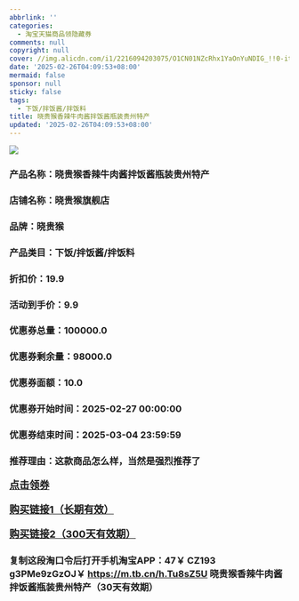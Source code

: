 ```yaml
---
abbrlink: ''
categories:
  - 淘宝天猫商品领隐藏券
comments: null
copyright: null
cover: //img.alicdn.com/i1/2216094203075/O1CN01NZcRhx1YaOnYuNDIG_!!0-item_pic.jpg
date: '2025-02-26T04:09:53+08:00'
mermaid: false
sponsor: null
sticky: false
tags:
  - 下饭/拌饭酱/拌饭料
title: 晓贵猴香辣牛肉酱拌饭酱瓶装贵州特产
updated: '2025-02-26T04:09:53+08:00'
--- 
```


![](//img.alicdn.com/i1/2216094203075/O1CN01NZcRhx1YaOnYuNDIG_!!0-item_pic.jpg)

### 产品名称：晓贵猴香辣牛肉酱拌饭酱瓶装贵州特产
### 店铺名称：晓贵猴旗舰店
### 品牌：晓贵猴
### 产品类目：下饭/拌饭酱/拌饭料
### 折扣价：19.9
### 活动到手价：9.9
### 优惠券总量：100000.0
### 优惠券剩余量：98000.0
### 优惠券面额：10.0
### 优惠券开始时间：2025-02-27 00:00:00	
### 优惠券结束时间：2025-03-04 23:59:59	
### 推荐理由：这款商品怎么样，当然是强烈推荐了

<p style="font-size: 18px; font-weight: bold;">
  <a href="https://uland.taobao.com/coupon/edetail?e=d2qFMqAZdpWlhHvvyUNXZfh8CuWt5YH5OVuOuRD5gLJMmdsrkidbOWBzzpT26idJJ5Cj3OrcPyhmUC3ymVKhmSvMN0yzO4hLTL2BMUnwK5ng40m7%2BQYeLF%2FhY3BqWzmT2mwCY5fS7rVrTdT7cgXf6jgYSYpxmYtMmW8MANQNN4dGK7FTSL1b62sLw6HqmIR9hyH4oV5LVysnYwCxSTi5YvNfXInjPDC2dIIJ3uNXh6i%2FQvo9IsQr0Jn%2F69y19sy6DIdjawiQc38EShog3g6x7gv5K0VZWD5FSgU4Xn96G%2BH4jBS3bh2WhIbPMQOrr8YqyUxONJCwriltpzu%2Bfbn0bqJ7%2BkHL3AEW&traceId=21665f9817407225954674899d132c&union_lens=lensId%3AOPT%401740722603%400bbb205f_0d83_1954b270530_9cfd%4001%40eyJmbG9vcklkIjo3MzM1NH0ie" target="_blank">点击领券</a>
</p>
<p style="font-size: 18px; font-weight: bold;">
  <a href="https://s.click.taobao.com/t?e=m%3D2%26s%3D97trCfHbrEVw4vFB6t2Z2ueEDrYVVa64K7Vc7tFgwiHjf2vlNIV67kyLuerTQxoGFBt5vao9QZz3ID%2FV1RqsF4wnCJeELi4I%2FIEn%2BS1IjHAB0ghlTd7WlZVm%2FOAUUFw71qrpxiwMoCNxc1AtbZGVS%2BT25kDNGmLMoomQKiYZ8hrNEPXytV9ALoS4zvCRUrquQk1YT2sdmUZjxkirYQIZw%2B7xyEOm8DGVY8lOVe8a1rNvBdT5tybuPNt84lhuxh7iZc%2F%2FuBbCeaFweiXfaVH60dSopZirJ9MMzsAzH1xYDH4SIz%2BVIb9tlCej0NbFcUGu0IZ4FSLjixrGJe8N%2FwNpGw%3D%3D" target="_blank">购买链接1（长期有效）</a>
</p>
<p style="font-size: 18px; font-weight: bold;">
  <a href="https://s.click.taobao.com/TFJbVNs" target="_blank">购买链接2（300天有效期）</a>
</p>

### 复制这段淘口令后打开手机淘宝APP：47￥ CZ193 g3PMe9zGzOJ￥ https://m.tb.cn/h.Tu8sZ5U  晓贵猴香辣牛肉酱拌饭酱瓶装贵州特产（30天有效期）
